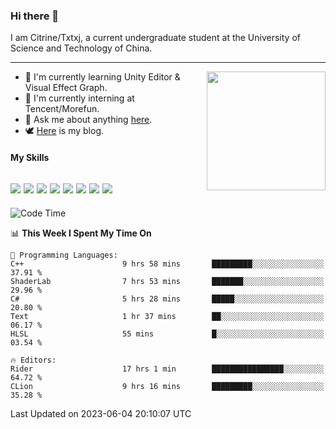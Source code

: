 ### Hi there 👋

I am Citrine/Txtxj, a current undergraduate student at the University of Science and Technology of China.

---

<img align="right" height="190" src="http://github-profile-summary-cards.vercel.app/api/cards/stats?username=txtxj&theme=vue">

- 🌱 I'm currently learning Unity Editor & Visual Effect Graph.
- 🐶 I'm currently interning at Tencent/Morefun.
- 💬 Ask me about anything [here](https://github.com/txtxj/txtxj/issues).
- 🕊️ [Here](https://txtxj.top) is my blog.

#### My Skills

![](https://img.shields.io/badge/C%23-239120?logo=csharp&logoColor=fff)
![](https://img.shields.io/badge/Unity-000000?logo=unity&logoColor=fff)
![](https://img.shields.io/badge/Python-3e74a2?logo=python&logoColor=fff)
![](https://img.shields.io/badge/C++-65318e?logo=cplusplus&logoColor=fff)
![](https://img.shields.io/badge/C-5654a2?logo=c&logoColor=fff)
![](https://img.shields.io/badge/Blender-f5792a?logo=blender&logoColor=fff)
![](https://img.shields.io/badge/MS%20SQL-cc2927?logo=microsoftsqlserver&logoColor=fff)
![](https://img.shields.io/badge/My%20SQL-4479a1?logo=mysql&logoColor=fff)
---

<!--START_SECTION:waka-->
![Code Time](http://img.shields.io/badge/Code%20Time-971%20hrs%2059%20mins-blue)

📊 **This Week I Spent My Time On** 

```text
💬 Programming Languages: 
C++                      9 hrs 58 mins       █████████░░░░░░░░░░░░░░░░   37.91 % 
ShaderLab                7 hrs 53 mins       ███████░░░░░░░░░░░░░░░░░░   29.96 % 
C#                       5 hrs 28 mins       █████░░░░░░░░░░░░░░░░░░░░   20.80 % 
Text                     1 hr 37 mins        ██░░░░░░░░░░░░░░░░░░░░░░░   06.17 % 
HLSL                     55 mins             █░░░░░░░░░░░░░░░░░░░░░░░░   03.54 % 

🔥 Editors: 
Rider                    17 hrs 1 min        ████████████████░░░░░░░░░   64.72 % 
CLion                    9 hrs 16 mins       █████████░░░░░░░░░░░░░░░░   35.28 % 
```


 Last Updated on 2023-06-04 20:10:07 UTC
<!--END_SECTION:waka-->
